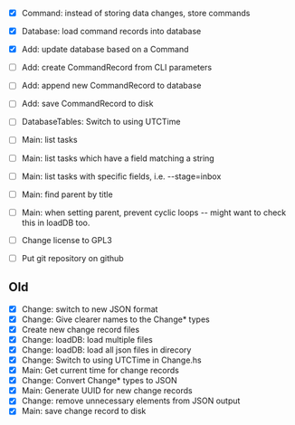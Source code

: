 - [x] Command: instead of storing data changes, store commands
- [x] Database: load command records into database
- [x] Add: update database based on a Command
- [ ] Add: create CommandRecord from CLI parameters
- [ ] Add: append new CommandRecord to database
- [ ] Add: save CommandRecord to disk
- [ ] DatabaseTables: Switch to using UTCTime
- [ ] Main: list tasks
- [ ] Main: list tasks which have a field matching a string
- [ ] Main: list tasks with specific fields, i.e. --stage=inbox
- [ ] Main: find parent by title
- [ ] Main: when setting parent, prevent cyclic loops -- might want to check this in loadDB too.

- [ ] Change license to GPL3
- [ ] Put git repository on github

## Old
- [x] Change: switch to new JSON format
- [x] Change: Give clearer names to the Change* types
- [x] Create new change record files
- [x] Change: loadDB: load multiple files
- [x] Change: loadDB: load all json files in direcory
- [x] Change: Switch to using UTCTime in Change.hs
- [x] Main: Get current time for change records
- [x] Change: Convert Change* types to JSON
- [x] Main: Generate UUID for new change records
- [x] Change: remove unnecessary elements from JSON output
- [x] Main: save change record to disk
